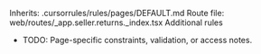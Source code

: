 Inherits: .cursorrules/rules/pages/DEFAULT.md
Route file: web/routes/_app.seller.returns._index.tsx
Additional rules
- TODO: Page-specific constraints, validation, or access notes.
